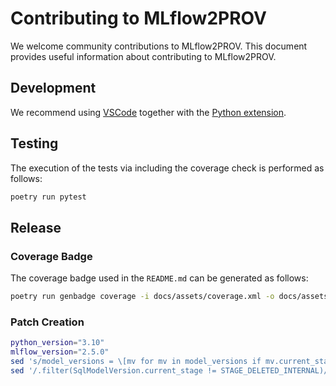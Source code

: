 # Contributing to MLflow2PROV

We welcome community contributions to MLflow2PROV. This document provides useful information about contributing to MLflow2PROV.

## Development

We recommend using [VSCode](https://code.visualstudio.com) together with the [Python extension](https://marketplace.visualstudio.com/items?itemName=ms-python.python).

## Testing

The execution of the tests via including the coverage check is performed as follows:

```bash
poetry run pytest
```

## Release

### Coverage Badge

The coverage badge used in the `README.md` can be generated as follows:

```bash
poetry run genbadge coverage -i docs/assets/coverage.xml -o docs/assets/coverage-badge.svg
```

### Patch Creation

```bash
python_version="3.10"
mlflow_version="2.5.0"
sed 's/model_versions = \[mv for mv in model_versions if mv.current_stage != STAGE_DELETED_INTERNAL\]/model_versions = \[mv for mv in model_versions\]/g' .venv/lib/python$python_version/site-packages/mlflow/utils/search_utils.py | diff -u .venv/lib/python$python_version/site-packages/mlflow/utils/search_utils.py - > patches/mlflow-$mlflow_version-search_utils.patch
sed '/.filter(SqlModelVersion.current_stage != STAGE_DELETED_INTERNAL)/d' .venv/lib/python$python_version/site-packages/mlflow/store/model_registry/sqlalchemy_store.py | diff -u .venv/lib/python$python_version/site-packages/mlflow/store/model_registry/sqlalchemy_store.py - > patches/mlflow-$mlflow_version-sqlalchemy_store.patch
```
